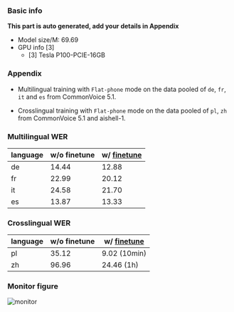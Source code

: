 ### Basic info

**This part is auto generated, add your details in Appendix**

* Model size/M: 69.69
* GPU info \[3\]
  * \[3\] Tesla P100-PCIE-16GB

### Appendix

* Multilingual training with `Flat-phone` mode on the data pooled of `de`, `fr`, `it` and `es` from CommonVoice 5.1.

* Crosslingual training with `Flat-phone` mode on the data pooled of `pl`, `zh` from CommonVoice 5.1 and aishell-1.

### Multilingual WER

|language|w/o finetune|w/ [finetune](./Finetune)| 
|---|---|---|
|de|14.44|12.88|
|fr|22.99|20.12|
|it|24.58|21.70|
|es|13.87|13.33|


### Crosslingual WER

|language|w/o finetune| w/ [finetune](./Finetune)|
|---|---|---|
|pl|35.12|9.02 (10min)|
|zh|96.96|24.46 (1h)|


### Monitor figure
![monitor](./monitor.png)
